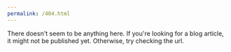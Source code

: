 ```yaml
---
permalink: /404.html
---
```


There doesn't seem to be anything here.
If you're looking for a blog article, it might not be published yet.
Otherwise, try checking the url.
